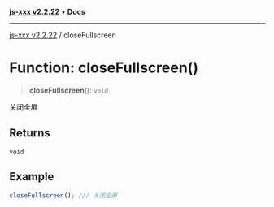 [**js-xxx v2.2.22**](../README.md) • **Docs**

***

[js-xxx v2.2.22](../README.md) / closeFullscreen

# Function: closeFullscreen()

> **closeFullscreen**(): `void`

关闭全屏

## Returns

`void`

## Example

```ts
closeFullscreen(); /// 关闭全屏
```
